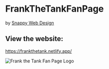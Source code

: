 # FrankTheTankFanPage 
by [Snappy Web Design](https://snappywebdesign.net/)


## View the website:
https://frankthetank.netlify.app/

![Frank the Tank Fan Page Logo](https://i.imgur.com/Mqeqq6h.png)
